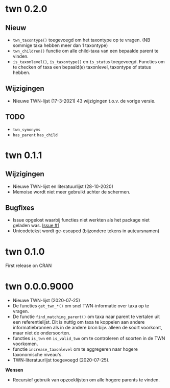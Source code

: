 # twn 0.2.0

## Nieuw

- `twn_taxontype()` toegevoegd om het taxontype op te vragen. (NB sommige taxa hebben meer dan 1 taxontype)
- `twn_children()` functie om alle child-taxa van een bepaalde parent te vinden.
- `is_taxonlevel()`, `is_taxontype()` en `is_status` toegevoegd. Functies om te checken of taxa een bepaald(e) taxonlevel, taxontype of status hebben.

## Wijzigingen

- Nieuwe TWN-lijst (17-3-2021) 43 wijzigingen t.o.v. de vorige versie.

## TODO

- `twn_synonyms`
- `has_parent` `has_child`

# twn 0.1.1


## Wijzigingen

- Nieuwe TWN-lijst en literatuurlijst (28-10-2020)
- Memoise wordt niet meer gebruikt achter de schermen.

## Bugfixes

- Issue opgelost waarbij functies niet werkten als het package niet geladen was. [Issue #1](https://github.com/RedTent/twn/issues/1#issue-682498150)
- Unicodetekst wordt ge-escaped (bijzondere tekens in auteursnamen)

# twn 0.1.0

First release on CRAN

# twn 0.0.0.9000

- Nieuwe TWN-lijst (2020-07-25)
- De functies `get_twn_*()` om snel TWN-informatie over taxa op te vragen.
- De functie `find_matching_parent()` om taxa naar parent te vertalen uit een referentielijst. Dit is nuttig om taxa te koppelen aan andere informatiebronnen als in de andere bron bijv. alleen de soort voorkomt, maar niet de ondersoorten.
- functies `is_twn` en `is_valid_twn` om te controleren of soorten in de TWN voorkomen.
- functie `increase_taxonlevel` om te aggregeren naar hogere taxonomische niveau's.
- TWN-literatuurlijst toegevoegd (2020-07-25).

**Wensen**

- Recursief gebruik van opzoeklijsten om alle hogere parents te vinden.



